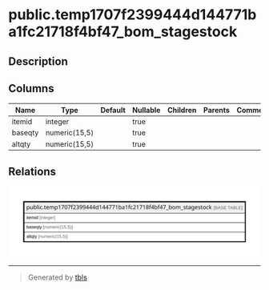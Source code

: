 # public.temp1707f2399444d144771ba1fc21718f4bf47_bom_stagestock

## Description

## Columns

| Name | Type | Default | Nullable | Children | Parents | Comment |
| ---- | ---- | ------- | -------- | -------- | ------- | ------- |
| itemid | integer |  | true |  |  |  |
| baseqty | numeric(15,5) |  | true |  |  |  |
| altqty | numeric(15,5) |  | true |  |  |  |

## Relations

![er](public.temp1707f2399444d144771ba1fc21718f4bf47_bom_stagestock.svg)

---

> Generated by [tbls](https://github.com/k1LoW/tbls)
